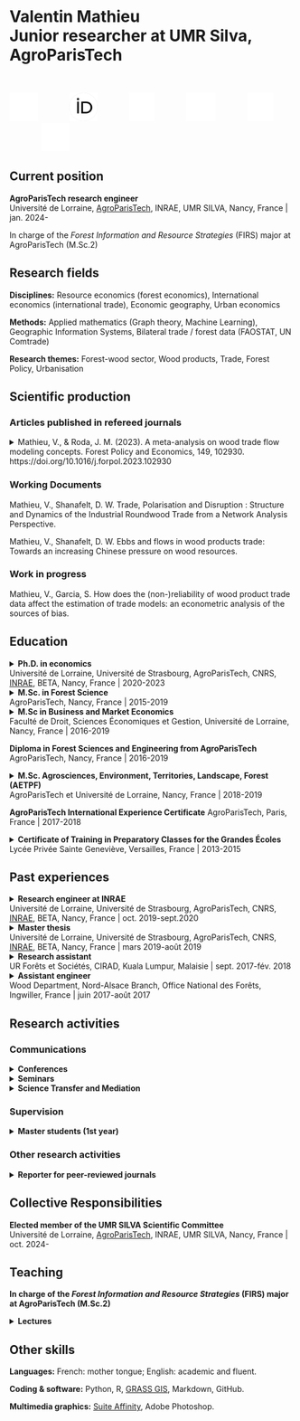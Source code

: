 # Valentin Mathieu<br>Junior researcher at UMR Silva, AgroParisTech
<br>

[<img src="./icons/mail.png" height="50">](mailto:valentin.mathieu@agroparistech.fr)&emsp;&emsp;&emsp;&emsp;[<img src="./icons/orcid.png" height="50">](https://orcid.org/0000-0002-0696-6979)&emsp;&emsp;&emsp;&emsp;[<img src="./icons/google-scholar.png" height="50">](https://scholar.google.fr/citations?user=ZKcxVOIAAAAJ&hl=fr&oi=sra)&emsp;&emsp;&emsp;&emsp;[<img src="./icons/github.png" height="50">](https://github.com/vlmathieu)&emsp;&emsp;&emsp;&emsp;[<img src="./icons/researchgate.png" height="50">](https://www.researchgate.net/profile/Valentin-Mathieu)&emsp;&emsp;&emsp;&emsp;[<img src="./icons/x.png" height="50">](https://twitter.com/vmathieu25)
<br>

## Current position

**AgroParisTech research engineer**<br>
Université de Lorraine, <ins>AgroParisTech</ins>, INRAE, UMR SILVA, Nancy, France | jan. 2024-

In charge of the *Forest Information and Resource Strategies* (FIRS) major at AgroParisTech (M.Sc.2)

## Research fields

**Disciplines:**
Resource economics (forest economics), International economics (international trade), Economic geography, Urban economics

**Methods:**
Applied mathematics (Graph theory, Machine Learning), Geographic Information Systems, Bilateral trade / forest data (FAOSTAT, UN Comtrade)

**Research themes:**
Forest-wood sector, Wood products, Trade, Forest Policy, Urbanisation

## Scientific production

### Articles published in refereed journals

<details>
  <summary>Mathieu, V., & Roda, J. M. (2023). A meta-analysis on wood trade flow modeling concepts. Forest Policy and Economics, 149, 102930. https://doi.org/10.1016/j.forpol.2023.102930</summary><br>

  **Abstract**

  Papers on forests and forest products often address sustainability and climate change issues. Wood trade flow models study production and exchanges of wood products in order to better understand and analyze these issues. To date, there has not been a complete overview of these models' objectives, or of the wood trade flow factors they use. We expect wood trade flow models with different objectives to rely on a wide diversity of factors. We performed a meta-analysis on 499 publications about wood trade flow modeling, published between 1972 and 2022 and recorded in the Scopus database. We found that three groups of model objectives constitute most of the literature: understanding trade mechanisms (5% of the literature), forecasting trends (9%), and policy analysis (99%). There is a degree of overlap between these categories, as 14% of the literature uses wood trade flow models for at least two of the latter objectives. Within the category of models exploring or simulating policies, about 37% of papers address major economic disruption issues, 40% concern environmental issues, while 49% relate to energy, welfare or trade policies. Altogether, these models use a narrow set of four categories of factors: price factors (6% of the literature), the interdependency of production factors (11%), policy factors (15%), and stock and trade quantity factors (49%), neglecting other possible factors. This study provides the first comprehensive overview and categorization of the models' objectives in relation to their factors. Most importantly, the literature rarely uses certain factors that are considered in other commodities or economic sectors. In particular, the central role of urban dynamics in shaping material trade flows remains unexplored overall by wood trade flow modeling. Compared to the perception of what the driving forces of the forest sector economics have been in recent decades, new issues that have risen require the integration of new categories of factors.
</details>
  
### Working Documents

Mathieu, V., Shanafelt, D. W. Trade, Polarisation and Disruption : Structure and Dynamics of the Industrial Roundwood Trade from a Network Analysis Perspective.

Mathieu, V., Shanafelt, D. W. Ebbs and flows in wood products trade: Towards an increasing Chinese pressure on wood resources.

### Work in progress

Mathieu, V., Garcia, S. How does the (non-)reliability of wood product trade data affect the estimation of trade models: an econometric analysis of the sources of bias.

## Education

<details> 

  <summary>
    <strong>Ph.D. in economics</strong><br>
    Université de Lorraine, Université de Strasbourg, AgroParisTech, CNRS, <ins>INRAE</ins>, BETA, Nancy, France | 2020-2023
  </summary><br>

  **Thesis:** Wood, Cities, and Trade : An Economic Analysis of the Global Urban Demand for Wood Products and the Dynamics of International Wood Trade.
  
  **Supervisors:** Sylvain Caurla (EIB), Jean-Marc Roda (CIRAD), Serge Garcia (INRAE).
  
  **Committee:** Anne Toppinen, Philippe Cadène, Clément Nedoncelle, Meriem Fournier.

</details>

<details>

  <summary>
    <strong>M.Sc. in Forest Science</strong><br>
    AgroParisTech, Nancy, France | 2015-2019
  </summary><br>

  **Major**: Forest Resources and Forest-based Industries (RFF).

</details>

<details>

  <summary>
    <strong>M.Sc in Business and Market Economics</strong><br>
    Faculté de Droit, Sciences Économiques et Gestion, Université de Lorraine, Nancy, France | 2016-2019
  </summary><br>

  **Major:** Economics of Energy, Environmental and Digital Transition (ETEEN).
  
</details>

**Diploma in Forest Sciences and Engineering from AgroParisTech**<br>
AgroParisTech, Nancy, France | 2016-2019

<details>

  <summary>
    <strong>M.Sc. Agrosciences, Environment, Territories, Landscape, Forest (AETPF)</strong><br>
    AgroParisTech et Université de Lorraine, Nancy, France | 2018-2019
  </summary><br>

  **Major:** Wood, Forest, Sustainable Development (BFD).
  
</details>

**AgroParisTech International Experience Certificate**
AgroParisTech, Paris, France | 2017-2018

<details>

  <summary>
    <strong>Certificate of Training in Preparatory Classes for the Grandes Écoles</strong><br>
    Lycée Privée Sainte Geneviève, Versailles, France | 2013-2015
  </summary><br>

  **Major:** Biology, Chemistry, Physics, Earth Sciences (BCPST).

</details>

## Past experiences

<details>

  <summary>
    <strong>Research engineer at INRAE</strong><br>
    Université de Lorraine, Université de Strasbourg, AgroParisTech, CNRS, <ins>INRAE</ins>, BETA, Nancy, France | oct. 2019-sept.2020
  </summary><br>

  **Subject:** Assessment of the economic and environmental impact of setting up a forest-based biorefinery in the Grand Est region of France.

  **Supervision:** Sylvain Caurla (INRAE), Verónica Acurio Vásconez (Université de Lorraine).

  **Related project:** Hy-C-Green (Production of low-carbon hydrogen and bio-sourced materials in Eastern France with an integrated biorefinery concept).

</details>

<details>

  <summary>
    <strong>Master thesis</strong><br>
    Université de Lorraine, Université de Strasbourg, AgroParisTech, CNRS, <ins>INRAE</ins>, BETA, Nancy, France | mars 2019-août 2019
  </summary><br>

  **Subject:** Analysis of wood trade flow models from the perspective of notions of place, space, and scale.
  
  **Supervision:** Sylvain Caurla (INRAE), Craig Johnston (University of Wisconsin-Madison).
  
</details>

<details>

  <summary>
    <strong>Research assistant</strong><br>
    UR Forêts et Sociétés, CIRAD, Kuala Lumpur, Malaisie | sept. 2017-fév. 2018
  </summary><br>

  **Subject:** Biomass valorization for energy in Malaysia and Indonesia, including the financialization of agriculture and forestry and the rise of agribusiness corporations.
  
  **Supervision:** Jean-Marc Roda (CIRAD).
  
</details>

<details>

  <summary>
    <strong>Assistant engineer</strong><br>
    Wood Department, Nord-Alsace Branch, Office National des Forêts, Ingwiller, France | juin 2017-août 2017
  </summary><br>

  **Subject:** Review and update of standing timber to processed timber conversion price lists, to identify resource volumes to be marketed.
  
  **Supervision:** Julien Prinet (National Forest Office of France).
  
</details>

## Research activities

### Communications

<details>
  <summary>
    <strong>Conferences</strong>
    </summary><br>

  **18th social science research days (JRSS)** <br>
  Société Française d’Économie Rurale (SFER), Reims, France | dec. 2024
  
  **PhD and postdoc days of the LabEx ARBRE** <br>
  LabEx ARBRE, INRAE, Champenoux, France | oct. 2024
  
  **11th annual conference of the FAERE** <br>
  BETA, Strasbourg, France | sept. 2024
  
  **26th World Congress of the International Union of Forest Research Organizations (IUFRO) - Forests and Society towards 2050** <br>
  Stockholm, Sweden | june 2024
  
  **Paris-Saclay Conference on Trade and Environment** <br>
  PSAE, Palaiseau, France | may 2024
  
  **10th annual conference of the FAERE** <br>
  CEEM, Montpellier, France | sept. 2023
  
  **2ème Annual conference of the Natural Resources and Local Economy Chair (RENEL)** <br>
  Chaire RENEL, BETA, Université de Lorraine, Metz, France | may 2023
  
  **16th social science research days (JRSS)** <br>
  Société Française d’Économie Rurale (SFER), Clermont-Ferrand, France | dec. 2022
  
  **DEEPSURF 2022 Energy and Ecological transition international conference** <br>
  Lorraine Université d’Excellence, Impact Deepsurf, Université de Lorraine, Nancy, France | oct. 2022
    
  **PhD and postdoc days of the LabEx ARBRE** <br>
  LabEx ARBRE, INRAE, Champenoux, France | oct. 2022
  
  **9th annual conference of the French Association of Environmental and Resource Economists (FAERE)** <br>
  Université de Rouen Normandie, Rouen, France | sept. 2022
  
</details>

<details>
  
  <summary>
    <strong>Seminars</strong>
  </summary><br>

  **Natural Resources and Local Economy Chair (RENEL)**<br>
  Chaire RENEL, Université de Lorraine, Nancy, France | mars 2023

</details>
  
<details>

  <summary>
    <strong>Science Transfer and Mediation</strong>
  </summary><br>

  **European Researchers' Night « Unforeseen »**<br>
  Nancy, France | sept. 2022
  
  **Experimentarium Young Researchers Festival** <br>
  Dijon, France | may 2022
  
  **European Researchers' Night  « Voyages »** <br>
  Dijon, France | sept. 2021
  
  **Expérimentarium « Researchers in the Woods »** <br>
  Maison du Parc du Morvan, Saint Brisson, France | sept. 2021
  
  **La Tournée des Tiers Lieux, Café-science « Is the forest globalised ? »** <br>
  Les Petits Débrouillards, Maxéville, France | aug. 2021
  
  **Visio-chat « The Bioeconomy: what is it? »** <br>
  La Vigie de l’Eau, en ligne | nov. 2020
  
</details>

### Supervision

<details>

  <summary>
    <strong>Master students (1st year)</strong>
  </summary><br>

  M.Sc. AETPF ECOSAFE 1st year - Tom Passard | avril 2024-juin 2024<br>
  **Subject:** Analysis of European external trade in wood products.<br>
  **Co-supervision:** Alexandra Niedzwiedz (AgroParisTech, BETA), Claire Montagné-Huck (INRAE, BETA).

  M.Sc. AETPF GCRE 1st year - Maxence Caruccio | avril 2024-juin 2024<br>
  **Subject:** Analysis of the European trade in illegal roundwood.<br>
  **Co-supervision:** Alexandra Niedzwiedz (AgroParisTech, BETA), Claire Montagné-Huck (INRAE, BETA).

  M.Sc. AETPF GCRE 1st year - Noémie Kuczynski French oak exports to China | avril 2024-juin 2024**<br>
  **Subject:** French oak exports to China.<br>
  **Co-supervision:** Alexandra Niedzwiedz (AgroParisTech, BETA), Claire Montagné-Huck (INRAE, BETA).
  
  M.Sc. AETPF BFD 1st year – Thibault Burel | avril 2023-juin 2023<br>
  **Subject:** International trade in timber: origin and destination of flows.<br> 
  **Co-supervision:** Alexandra Niedzwiedz (AgroParisTech, BETA), Claire Montagné-Huck (INRAE, BETA).
  
  M.Sc. AETPF BFD 1st year – Aurélie Aldebert | avril 2021-juin 2021<br>
  **Subject:** When wood follows people: analysis of statistical relationships between human population dynamics and timber trade flows.<br>
  **Co-supervision:** David Gasparotto (AgroParisTech), Jean-Marc Roda (CIRAD).

  
</details>

### Other research activities

<details>

  <summary>
    <strong>Reporter for peer-reviewed journals</strong>
  </summary><br>

   Forest Policy and Economics, Revue Forestière Française.

</details>

## Collective Responsibilities

**Elected member of the UMR SILVA Scientific Committee**<br>
Université de Lorraine, <ins>AgroParisTech</ins>, INRAE, UMR SILVA, Nancy, France | oct. 2024-

## Teaching

**In charge of the *Forest Information and Resource Strategies* (FIRS) major at AgroParisTech (M.Sc.2)**

<details>

  <summary>
    <strong>Lectures</strong>
  </summary><br>

  
  
</details>

## Other skills

**Languages:**
French: mother tongue; English: academic and fluent.

**Coding & software:**
Python, R, [GRASS GIS](https://grass.osgeo.org), Markdown, GitHub.

**Multimedia graphics:**
[Suite Affinity](https://affinity.serif.com/en-gb/), Adobe Photoshop.



